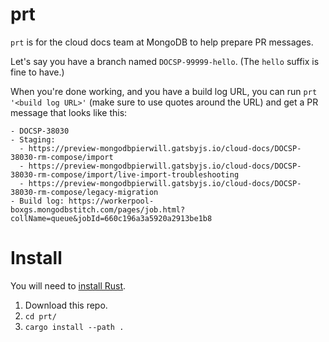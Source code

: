 # prt

`prt` is for the cloud docs team at MongoDB to help prepare PR messages.

Let's say you have a branch named `DOCSP-99999-hello`. (The `hello` suffix is fine to have.)

When you're done working, and you have a build log URL, you can run `prt '<build log URL>'`
(make sure to use quotes around the URL) and get a PR message that looks like this:

```
- DOCSP-38030
- Staging:
  - https://preview-mongodbpierwill.gatsbyjs.io/cloud-docs/DOCSP-38030-rm-compose/import
  - https://preview-mongodbpierwill.gatsbyjs.io/cloud-docs/DOCSP-38030-rm-compose/import/live-import-troubleshooting
  - https://preview-mongodbpierwill.gatsbyjs.io/cloud-docs/DOCSP-38030-rm-compose/legacy-migration
- Build log: https://workerpool-boxgs.mongodbstitch.com/pages/job.html?collName=queue&jobId=660c196a3a5920a2913be1b8
```

# Install

You will need to [install Rust](https://www.rust-lang.org/tools/install).

1. Download this repo.
2. `cd prt/`
3. `cargo install --path .`
